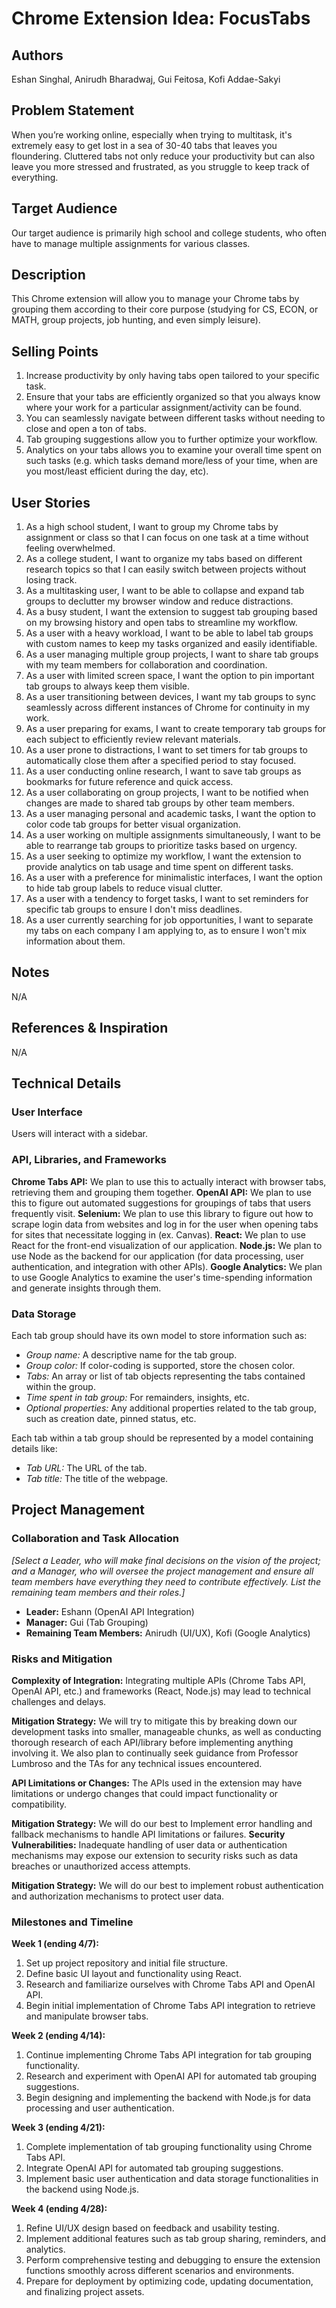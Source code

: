 # Chrome Extension Idea: FocusTabs

## Authors

Eshan Singhal, Anirudh Bharadwaj, Gui Feitosa, Kofi Addae-Sakyi

## Problem Statement

When you’re working online, especially when trying to multitask, it's extremely easy to get lost in a sea of 30-40 tabs that leaves you floundering. Cluttered tabs not only reduce your productivity but can also leave you more stressed and frustrated, as you struggle to keep track of everything. 

## Target Audience

Our target audience is primarily high school and college students, who often have to manage multiple assignments for various classes.

## Description

This Chrome extension will allow you to manage your Chrome tabs by grouping them according to their core purpose (studying for CS, ECON, or MATH, group projects, job hunting, and even simply leisure).

## Selling Points

1. Increase productivity by only having tabs open tailored to your specific task.  
2. Ensure that your tabs are efficiently organized so that you always know where your work for a particular assignment/activity can be found.
3. You can seamlessly navigate between different tasks without needing to close and open a ton of tabs.
4. Tab grouping suggestions allow you to further optimize your workflow.
5. Analytics on your tabs allows you to examine your overall time spent on such tasks (e.g. which tasks demand more/less of your time, when are you most/least efficient during the day, etc).

## User Stories

1. As a high school student, I want to group my Chrome tabs by assignment or class so that I can focus on one task at a time without feeling overwhelmed.
2. As a college student, I want to organize my tabs based on different research topics so that I can easily switch between projects without losing track.
3. As a multitasking user, I want to be able to collapse and expand tab groups to declutter my browser window and reduce distractions.
4. As a busy student, I want the extension to suggest tab grouping based on my browsing history and open tabs to streamline my workflow.
5. As a user with a heavy workload, I want to be able to label tab groups with custom names to keep my tasks organized and easily identifiable.
6. As a user managing multiple group projects, I want to share tab groups with my team members for collaboration and coordination.
7. As a user with limited screen space, I want the option to pin important tab groups to always keep them visible.
8. As a user transitioning between devices, I want my tab groups to sync seamlessly across different instances of Chrome for continuity in my work.
9. As a user preparing for exams, I want to create temporary tab groups for each subject to efficiently review relevant materials.
10. As a user prone to distractions, I want to set timers for tab groups to automatically close them after a specified period to stay focused.
11. As a user conducting online research, I want to save tab groups as bookmarks for future reference and quick access.
12. As a user collaborating on group projects, I want to be notified when changes are made to shared tab groups by other team members.
13. As a user managing personal and academic tasks, I want the option to color code tab groups for better visual organization.
14. As a user working on multiple assignments simultaneously, I want to be able to rearrange tab groups to prioritize tasks based on urgency.
15. As a user seeking to optimize my workflow, I want the extension to provide analytics on tab usage and time spent on different tasks.
16. As a user with a preference for minimalistic interfaces, I want the option to hide tab group labels to reduce visual clutter.
17. As a user with a tendency to forget tasks, I want to set reminders for specific tab groups to ensure I don't miss deadlines.
18. As a user currently searching for job opportunities, I want to separate my tabs on each company I am applying to, as to ensure I won't mix information about them.

## Notes

N/A

## References & Inspiration

N/A

## Technical Details

### User Interface

Users will interact with a sidebar.

### API, Libraries, and Frameworks

**Chrome Tabs API:** We plan to use this to actually interact with browser tabs, retrieving them and grouping them together. 
**OpenAI API:** We plan to use this to figure out automated suggestions for groupings of tabs that users frequently visit.
**Selenium:** We plan to use this library to figure out how to scrape login data from websites and log in for the user when opening tabs for sites that necessitate logging in (ex. Canvas). 
**React:** We plan to use React for the front-end visualization of our application. 
**Node.js:** We plan to use Node as the backend for our application (for data processing, user authentication, and integration with other APIs). 
**Google Analytics:** We plan to use Google Analytics to examine the user's time-spending information and generate insights through them.

### Data Storage

Each tab group should have its own model to store information such as:
- _Group name:_ A descriptive name for the tab group.
- _Group color:_ If color-coding is supported, store the chosen color.
- _Tabs:_ An array or list of tab objects representing the tabs contained within the group.
- _Time spent in tab group:_ For remainders, insights, etc.
- _Optional properties:_ Any additional properties related to the tab group, such as creation date, pinned status, etc.

Each tab within a tab group should be represented by a model containing details like:
- _Tab URL:_ The URL of the tab.
- _Tab title:_ The title of the webpage.

## Project Management

### Collaboration and Task Allocation

_[Select a Leader, who will make final decisions on the vision of the project; and a Manager, who will oversee the project management and ensure all team members have everything they need to contribute effectively. List the remaining team members and their roles.]_

- **Leader:** Eshann (OpenAI API Integration)
- **Manager:** Gui (Tab Grouping)
- **Remaining Team Members:** Anirudh (UI/UX), Kofi (Google Analytics)

### Risks and Mitigation

**Complexity of Integration:** Integrating multiple APIs (Chrome Tabs API, OpenAI API, etc.) and frameworks (React, Node.js) may lead to technical challenges and delays.

**Mitigation Strategy:** We will try to mitigate this by breaking down our development tasks into smaller, manageable chunks, as well as conducting thorough research of each API/library before implementing anything involving it. We also plan to continually seek guidance from Professor Lumbroso and the TAs for any technical issues encountered.

**API Limitations or Changes:** The APIs used in the extension may have limitations or undergo changes that could impact functionality or compatibility.

**Mitigation Strategy:** We will do our best to Implement error handling and fallback mechanisms to handle API limitations or failures.
**Security Vulnerabilities:** Inadequate handling of user data or authentication mechanisms may expose our extension to security risks such as data breaches or unauthorized access attempts.

**Mitigation Strategy:** We will do our best to implement robust authentication and authorization mechanisms to protect user data.

### Milestones and Timeline

**Week 1 (ending 4/7):**
1. Set up project repository and initial file structure.
2. Define basic UI layout and functionality using React.
3. Research and familiarize ourselves with Chrome Tabs API and OpenAI API.
4. Begin initial implementation of Chrome Tabs API integration to retrieve and manipulate browser tabs.

**Week 2 (ending 4/14):**
1. Continue implementing Chrome Tabs API integration for tab grouping functionality.
2. Research and experiment with OpenAI API for automated tab grouping suggestions.
3. Begin designing and implementing the backend with Node.js for data processing and user authentication.

**Week 3 (ending 4/21):**
1. Complete implementation of tab grouping functionality using Chrome Tabs API.
2. Integrate OpenAI API for automated tab grouping suggestions.
3. Implement basic user authentication and data storage functionalities in the backend using Node.js.

**Week 4 (ending 4/28):**
1. Refine UI/UX design based on feedback and usability testing.
2. Implement additional features such as tab group sharing, reminders, and analytics.
3. Perform comprehensive testing and debugging to ensure the extension functions smoothly across different scenarios and environments.
4. Prepare for deployment by optimizing code, updating documentation, and finalizing project assets.
